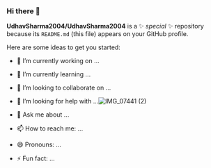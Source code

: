 ### Hi there 👋


**UdhavSharma2004/UdhavSharma2004** is a ✨ _special_ ✨ repository because its `README.md` (this file) appears on your GitHub profile.

Here are some ideas to get you started:

- 🔭 I’m currently working on ...
- 🌱 I’m currently learning ...
- 👯 I’m looking to collaborate on ...
- 🤔 I’m looking for help with ...![IMG_07441 (2)](https://user-images.githubusercontent.com/96074679/201523669-64b26338-3f0e-4a8d-b837-7e7ad25c70ed.jpg)

- 💬 Ask me about ...
- 📫 How to reach me: ...
- 😄 Pronouns: ...
- ⚡ Fun fact: ...

